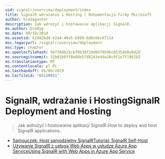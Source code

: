 ```yaml
---
uid: signalr/overview/deployment/index
title: SignalR wdrażanie i Hosting | Dokumentacja firmy Microsoft
author: bradygaster
description: Jak wdrożyć i hostowanie aplikacji SignalR.
ms.author: bradyg
ms.date: 09/19/2014
ms.assetid: 62482bdd-e2a4-46e5-b909-6d0c6bc07114
msc.legacyurl: /signalr/overview/deployment
msc.type: chapter
ms.openlocfilehash: 947384b21c6f0b38f19d09f8b9bc85354b0a9d20
ms.sourcegitcommit: 51b01b6ff8edde57d8243e4da28c9f1e7f1962b2
ms.translationtype: MT
ms.contentlocale: pl-PL
ms.lasthandoff: 05/06/2019
ms.locfileid: "65120031"
---
```

# <a name="signalr-deployment-and-hosting"></a><span data-ttu-id="d97ae-103">SignalR, wdrażanie i Hosting</span><span class="sxs-lookup"><span data-stu-id="d97ae-103">SignalR Deployment and Hosting</span></span>

> <span data-ttu-id="d97ae-104">Jak wdrożyć i hostowanie aplikacji SignalR.</span><span class="sxs-lookup"><span data-stu-id="d97ae-104">How to deploy and host SignalR applications.</span></span>

- [<span data-ttu-id="d97ae-105">Samouczek: Host samodzielny SignalR</span><span class="sxs-lookup"><span data-stu-id="d97ae-105">Tutorial: SignalR Self-Host</span></span>](tutorial-signalr-self-host.md)
- [<span data-ttu-id="d97ae-106">Używanie SignalR z usługą Web Apps w usłudze Azure App Service</span><span class="sxs-lookup"><span data-stu-id="d97ae-106">Using SignalR with Web Apps in Azure App Service</span></span>](using-signalr-with-azure-web-sites.md)
